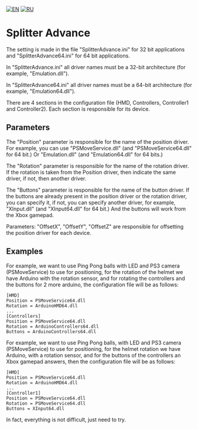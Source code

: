 [![EN](https://user-images.githubusercontent.com/9499881/33184537-7be87e86-d096-11e7-89bb-f3286f752bc6.png)](https://github.com/TrueOpenVR/TrueOpenVR-Drivers/tree/master/Delphi/SplitterAdvance)
[![RU](https://user-images.githubusercontent.com/9499881/27683795-5b0fbac6-5cd8-11e7-929c-057833e01fb1.png)](https://github.com/TrueOpenVR/TrueOpenVR-Drivers/blob/master/Delphi/SplitterAdvance/README.RU.md)
# Splitter Advance
The setting is made in the file "SplitterAdvance.ini" for 32 bit applications and "SplitterAdvance64.ini" for 64 bit applications.


In "SplitterAdvance.ini" all driver names must be a 32-bit architecture (for example, "Emulation.dll").

In "SplitterAdvance64.ini" all driver names must be a 64-bit architecture (for example, "Emulation64.dll").


There are 4 sections in the configuration file (HMD, Controllers, Controller1 and Controller2). Each section is responsible for its device.

## Parameters
The "Position" parameter is responsible for the name of the position driver. For example, you can use "PSMoveService.dll" (and "PSMoveService64.dll" for 64 bit.) Or "Emulation.dll" (and "Emulation64.dll" for 64 bits.)


The "Rotation" parameter is responsible for the name of the rotation driver. If the rotation is taken from the Position driver, then indicate the same driver, if not, then another driver.


The "Buttons" parameter is responsible for the name of the button driver. If the buttons are already present in the position driver or the rotation driver, you can specify it, if not, you can specify another driver, for example, "XInput.dll" (and "XInput64.dll" for 64 bit.) And the buttons will work from the Xbox gamepad.


Parameters: "OffsetX", "OffsetY", "OffsetZ" are responsible for offsetting the position driver for each device.

## Examples
For example, we want to use Ping Pong balls with LED and PS3 camera (PSMoveService) to use for positioning, for the rotation of the helmet we have Arduino with the rotation sensor, and for rotating the controllers and the buttons for 2 more arduino, the configuration file will be as follows:
```
[HMD]
Position = PSMoveService64.dll
Rotation = ArduinoHMD64.dll
...
[Controllers]
Position = PSMoveService64.dll
Rotation = ArduinoControllers64.dll
Buttons = ArduinoControllers64.dll
```

For example, we want to use Ping Pong balls, with LED and PS3 camera (PSMoveService) to use for positioning, for the helmet rotation we have Arduino, with a rotation sensor, and for the buttons of the controllers an Xbox gamepad answers, then the configuration file will be as follows:
```
[HMD]
Position = PSMoveService64.dll
Rotation = ArduinoHMD64.dll
...
[Controller1]
Position = PSMoveService64.dll
Rotation = PSMoveService64.dll
Buttons = XInput64.dll
```
In fact, everything is not difficult, just need to try.
